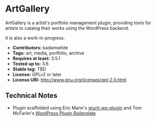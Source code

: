 ArtGallery
========

ArtGallery is a artist's portfolio management plugin, providing tools for artists to catalog their works using the WordPress backend.

It is also a work-in-progress.

* **Contributors:** kadamwhite
* **Tags:** art, media, portfolio, archive
* **Requires at least:** 3.5.1
* **Tested up to:** 3.6
* **Stable tag:** TBD
* **License:** GPLv2 or later
* **License URI:** http://www.gnu.org/licenses/gpl-2.0.html

## Technical Notes

* Plugin scaffolded using Eric Mann's [grunt-wp-plugin](https://github.com/10up/grunt-wp-plugin) and Tom McFarlin's [WordPress Plugin Boilerplate](https://github.com/tommcfarlin/WordPress-Plugin-Boilerplate)
